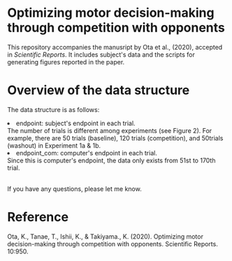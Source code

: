 # Optimizing motor decision-making through competition with opponents

This repository accompanies the manusript by Ota et al., (2020), accepted in <em>Scientific Reports</em>. It includes subject's data and the scripts for generating figures reported in the paper.

# Overview of the data structure
The data structure is as follows:
<li>endpoint: subject's endpoint in each trial. </li> 
The number of trials is different among experiments (see Figure 2). For example, there are 50 trials (baseline), 120 trials (competition), and 50trials (washout) in Experiment 1a & 1b. 

<li>endpoint_com: computer's endpoint in each trial.</li>
Since this is computer's endpoint, the data only exists from 51st to 170th trial. 

<br> If you have any questions, please let me know. 

# Reference
Ota, K., Tanae, T., Ishii, K., & Takiyama., K. (2020). Optimizing motor decision-making through competition with opponents. Scientific Reports. 10:950. 

